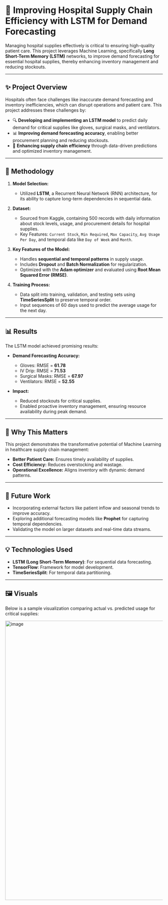 # 🏥 Improving Hospital Supply Chain Efficiency with LSTM for Demand Forecasting  

Managing hospital supplies effectively is critical to ensuring high-quality patient care. This project leverages Machine Learning, specifically **Long Short-Term Memory (LSTM)** networks, to improve demand forecasting for essential hospital supplies, thereby enhancing inventory management and reducing stockouts.

---

## ✨ Project Overview  

Hospitals often face challenges like inaccurate demand forecasting and inventory inefficiencies, which can disrupt operations and patient care. This project addresses these challenges by:  

- 🔍 **Developing and implementing an LSTM model** to predict daily demand for critical supplies like gloves, surgical masks, and ventilators.  
- 📊 **Improving demand forecasting accuracy**, enabling better procurement planning and reducing stockouts.  
- 🚀 **Enhancing supply chain efficiency** through data-driven predictions and optimized inventory management.  

---

## 🔬 Methodology  

1. **Model Selection:**  
   - Utilized **LSTM**, a Recurrent Neural Network (RNN) architecture, for its ability to capture long-term dependencies in sequential data.  

2. **Dataset:**  
   - Sourced from Kaggle, containing 500 records with daily information about stock levels, usage, and procurement details for hospital supplies.  
   - Key Features: `Current Stock`, `Min Required`, `Max Capacity`, `Avg Usage Per Day`, and temporal data like `Day of Week` and `Month`.  

3. **Key Features of the Model:**  
   - Handles **sequential and temporal patterns** in supply usage.  
   - Includes **Dropout** and **Batch Normalization** for regularization.  
   - Optimized with the **Adam optimizer** and evaluated using **Root Mean Squared Error (RMSE)**.  

4. **Training Process:**  
   - Data split into training, validation, and testing sets using **TimeSeriesSplit** to preserve temporal order.  
   - Input sequences of 60 days used to predict the average usage for the next day.  

---

## 📊 Results  

The LSTM model achieved promising results:  

- **Demand Forecasting Accuracy:**  
  - Gloves: RMSE = **61.78**  
  - IV Drip: RMSE = **71.53**  
  - Surgical Masks: RMSE = **67.97**  
  - Ventilators: RMSE = **52.55**  

- **Impact:**  
  - Reduced stockouts for critical supplies.  
  - Enabled proactive inventory management, ensuring resource availability during peak demand.  

---

## 🌟 Why This Matters  

This project demonstrates the transformative potential of Machine Learning in healthcare supply chain management:  

- **Better Patient Care:** Ensures timely availability of supplies.  
- **Cost Efficiency:** Reduces overstocking and wastage.  
- **Operational Excellence:** Aligns inventory with dynamic demand patterns.  

---

## 📌 Future Work  

- Incorporating external factors like patient inflow and seasonal trends to improve accuracy.  
- Exploring additional forecasting models like **Prophet** for capturing temporal dependencies.  
- Validating the model on larger datasets and real-time data streams.  

---

## 💡 Technologies Used  

- **LSTM (Long Short-Term Memory)**: For sequential data forecasting.  
- **TensorFlow**: Framework for model development.  
- **TimeSeriesSplit**: For temporal data partitioning.  

---

## 🖼️ Visuals  

Below is a sample visualization comparing actual vs. predicted usage for critical supplies:  

<img width="890" alt="image" src="https://github.com/user-attachments/assets/4e6a7eed-21c2-4520-bfb8-be5c5bbcbe81" />


